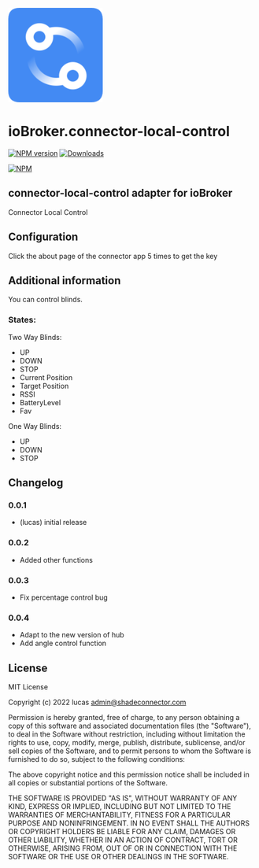 ![Logo](admin/connector-local-control.png)
# ioBroker.connector-local-control

[![NPM version](http://img.shields.io/npm/v/iobroker.connector-local-control.svg)](https://www.npmjs.com/package/iobroker.connector-local-control)
[![Downloads](https://img.shields.io/npm/dm/iobroker.connector-local-control.svg)](https://www.npmjs.com/package/iobroker.connector-local-control)

[![NPM](https://nodei.co/npm/iobroker.connector-local-control.png?downloads=true)](https://nodei.co/npm/iobroker.connector-local-control/)

## connector-local-control adapter for ioBroker

Connector Local Control

## Configuration

Click the about page of the connector app 5 times to get the key

## Additional information

You can control blinds.

### States: 

Two Way Blinds: 

- UP
- DOWN
- STOP
- Current Position
- Target Position
- RSSI
- BatteryLevel
- Fav


One Way Blinds:

- UP
- DOWN
- STOP

## Changelog

### 0.0.1
* (lucas) initial release

### 0.0.2
* Added other functions

### 0.0.3
* Fix percentage control bug

### 0.0.4
* Adapt to the new version of hub
* Add angle control function

## License
MIT License

Copyright (c) 2022 lucas <admin@shadeconnector.com>

Permission is hereby granted, free of charge, to any person obtaining a copy
of this software and associated documentation files (the "Software"), to deal
in the Software without restriction, including without limitation the rights
to use, copy, modify, merge, publish, distribute, sublicense, and/or sell
copies of the Software, and to permit persons to whom the Software is
furnished to do so, subject to the following conditions:

The above copyright notice and this permission notice shall be included in all
copies or substantial portions of the Software.

THE SOFTWARE IS PROVIDED "AS IS", WITHOUT WARRANTY OF ANY KIND, EXPRESS OR
IMPLIED, INCLUDING BUT NOT LIMITED TO THE WARRANTIES OF MERCHANTABILITY,
FITNESS FOR A PARTICULAR PURPOSE AND NONINFRINGEMENT. IN NO EVENT SHALL THE
AUTHORS OR COPYRIGHT HOLDERS BE LIABLE FOR ANY CLAIM, DAMAGES OR OTHER
LIABILITY, WHETHER IN AN ACTION OF CONTRACT, TORT OR OTHERWISE, ARISING FROM,
OUT OF OR IN CONNECTION WITH THE SOFTWARE OR THE USE OR OTHER DEALINGS IN THE
SOFTWARE.
